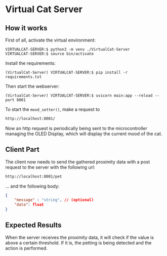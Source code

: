 # Virtual Cat Server

## How it works

First of all, activate the virtual environment:

```shell
VIRTUALCAT-SERVER:$ python3 -m venv ./VirtualCat-Server
VIRTUALCAT-SERVER:$ source bin/activate
```

Install the requirements:

```shell
(VirtualCat-Server) VIRTUALCAT-SERVER:$ pip install -r requirements.txt
```

Then start the webserver:

```shell
(VirtualCat-Server) VIRTUALCAT-SERVER:$ uvicorn main:app --reload --port 8001
```

To start the `mood_setter()`, make a request to

```txt
http://localhost:8001/
```

Now an http request is periodically being sent to the microcontroller managing the OLED Display, which will display the current mood of the cat.

## Client Part

The client now needs to send the gathered proximity data with a post request to the server with the following url:

```txt
http://localhost:8001/pet
```

... and the following body:

```json
{
    "message" : "string", // (optional)
    "data": float
}
```

## Expected Results

When the server receives the proximity data, it will check if the value is above a certain threshold. If it is, the petting is being detected and the action is performed.

